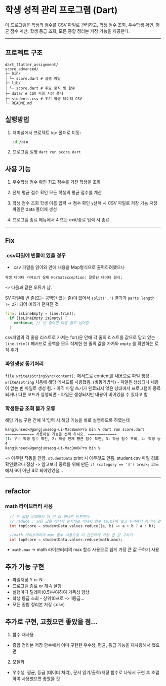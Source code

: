 # 학생 성적 관리 프로그램 (Dart)

이 프로그램은 학생의 점수를 CSV 파일로 관리하고, 학생 점수 조회, 우수학생 확인, 평균 점수 계산, 학생 등급 조회, 모든 종합 정리본 저장 기능을 제공한다.

---

## 프로젝트 구조

```
dart_flutter_assignment/
score_advanced/
├─ bin/
│ └─ score.dart # 실행 파일
├─ lib/
│ └─ score.dart # 주요 로직 및 함수
├─ data/ # CSV 파일 저장 폴더
├─ students.csv # 초기 학생 데이터 CSV
└─ README.md
```

## 실행방법

1. 터미널에서 프로젝트 `bin` 폴더로 이동:
   ```bash
   cd /bin
   ```
2. 프로그램 실행
   `dart run score.dart`

## 사용 기능

1. 우수학생 점수 확인
   최고 점수를 가진 학생을 조회

2. 전체 평균 점수 확인
   모든 학생의 평균 점수를 계산

3. 학생 점수 조회
   학생 이름 입력 → 점수 확인
   `y`선택 시 CSV 파일로 저장 가능
   저장 파일은 data 폴더에 생성

4. 프로그램 종료
   메뉴에서 4 또는 exit/종료 입력 시 종료

---

## Fix

### .csv파일에 빈줄이 있을 경우

- .csv 파일을 읽어와 안에 내용을 Map형식으로 출력하려했으나

```
학생 데이터 가져오기 실패 FormatException: 잘못된 데이터 형식:
```

-> 다음과 같은 오류가 남.

SV 파일에 빈 줄(또는 공백만 있는 줄)이 있어서 `split(',')` 결과가 `parts.length != 2`가 되어 예외가 던져진 것

```dart
final isLineEmpty = line.trim();
  if (isLineEmpty.isEmpty) {
    continue; // 빈 줄이면 다음 줄로 넘어감
  }
```

csv파일의 각 줄을 리스트로 가져는 for()문 안에 각 줄의 리스트를 값으로 담고 있는 `line.trim()` 메서드로 공백을 모두 삭제한 한 줄의 값을 가져와 `empty` 를 확인하는 로직 추가

### 파일생성 동기처리

`file.writeAsStringSync(content);` 메서드로 content를 내용으로 파일 생성 - `writeAsString` 처음에 해당 메서드를 사용했음. (비동기방식) - 파일은 생성되나 내용이 없는 빈 파일로 생성 됨. - 아직 파일 쓰기가 완료되지 않은 상태에서 프로그램이 종료되거나 다른 코드가 실행되면 - 파일은 생성되지만 내용이 비어있을 수 있다고 함

### 학생등급 조회 불가 오류

해당 기능 구현 간에 '4'입력 시 해당 기능을 바로 실행하도록 하였는데

```bash
kangjunseok@gangjunseog-ui-MacBookPro bin % dart run score.dart
============= 사용하실 기능을 선택 하시오. =============
(1: 우수 학생 점수 확인, 2: 학생 전체 평균 점수 확인, 3: 학생 점수 조회, 4: 학생 등급 조회, 5: 종료)
4
kangjunseok@gangjunseog-ui-MacBookPro bin %
```

-> 아무런 작동을 안함.
`studentData` print 시 아무것도 안뜸, student.csv 파일 경로 확인했으나 정상
-> 알고보니 종료를 위해 만든 `if (category == '4') break;` 코드에서 6이 아닌 4로 되어있었음...

---

## refactor

### math 라이브러리 사용

```dart
  // 두 값을 비교해서 더 큰 값 하나만 반환한다.
  // reduce : 모든 값을 하나씩 순서대로 꺼내서 함수 (a,b)에 넣고 누적해서 하나의 결과를 만든다
  int topScore = studentData.values.reduce((a, b) => a > b ? a : b);

  //math 라이브러리의 max 함수 사용으로 더 간편하게 가장 큰 값 구하기
  int topScore = studentData.values.reduce(math.max);
```

- `math.max` → math 라이브러리의 max 함수 사용으로 쉽게 가장 큰 값 구하기 사용

## 추가 기능 구현

- 파일저장 Y or N
- 프로그램 종료 or 계속 실행
- 실행마다 딜레이(0.5)부여하여 가독성 향상
- 학생 등급 조회 - 상위10프로 -> 1등급...
- 모든 종합 정리본 저장 (.csv)

## 추가로 구현, 고쳤으면 좋았을 점...

1.  함수 재사용

- 종합 정리본 저장 함수에서 이미 구현한 우수생, 평균, 등급 기능을 재사용해서 했으면

2. 모듈화

- 우수생, 평균, 등급 (데이터 처리), 문서 읽기/출력/저장 함수로 나눠서 구현 후 조립하여 사용했으면 좋았을 것

